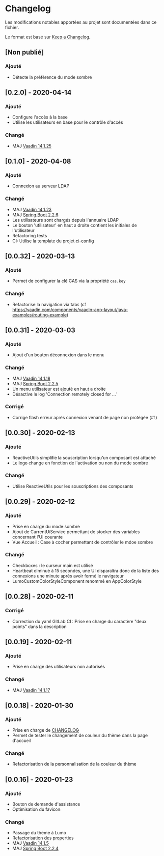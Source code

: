 # Changelog
Les modifications notables apportées au projet sont documentées dans ce fichier.

Le format est basé sur [Keep a Changelog](https://keepachangelog.com/fr/1.0.0).

## [Non publié]
### Ajouté
- Détecte la préférence du mode sombre

## [0.2.0] - 2020-04-14
### Ajouté
- Configure l'accès à la base
- Utilise les utilisateurs en base pour le contrôle d'accès

### Changé
- MAJ [Vaadin 14.1.25](https://github.com/vaadin/platform/releases/tag/14.1.25)

## [0.1.0] - 2020-04-08
### Ajouté
- Connexion au serveur LDAP

### Changé
- MAJ [Vaadin 14.1.23](https://github.com/vaadin/platform/releases/tag/14.1.23)
- MAJ [Spring Boot 2.2.6](https://github.com/spring-projects/spring-boot/releases/tag/v2.2.6.RELEASE)
- Les utilisateurs sont chargés depuis l'annuaire LDAP
- Le bouton 'utilisateur' en haut a droite contient les initiales de l'utilisateur
- Refactoring tests
- CI: Utilise la template du projet [ci-config](https://gitlab.univ-lorraine.fr/dn-sied/ci-config)

## [0.0.32] - 2020-03-13
### Ajouté
- Permet de configurer la clé CAS via la propriété `cas.key`

### Changé
- Refactorise la navigation via tabs (cf https://vaadin.com/components/vaadin-app-layout/java-examples/routing-example)

## [0.0.31] - 2020-03-03
### Ajouté
- Ajout d'un bouton déconnexion dans le menu

### Changé
- MAJ [Vaadin 14.1.18](https://github.com/vaadin/platform/releases/tag/14.1.18)
- MAJ [Spring Boot 2.2.5](https://github.com/spring-projects/spring-boot/releases/tag/v2.2.5.RELEASE)
- Un menu utilisateur est ajouté en haut a droite
- Désactive le log 'Connection remotely closed for ...'

### Corrigé
- Corrige flash erreur après connexion venant de page non protégée (#1)

## [0.0.30] - 2020-02-13
### Ajouté
- ReactiveUtils simplifie la souscription lorsqu'un composant est attaché
- Le logo change en fonction de l'activation ou non du mode sombre

### Changé
- Utilise ReactiveUtils pour les souscriptions des composants

## [0.0.29] - 2020-02-12
### Ajouté
- Prise en charge du mode sombre
- Ajout de CurrentUiService permettant de stocker des variables concernant l'UI courante
- Vue Accueil : Case à cocher permettant de contrôler le mdoe sombre

### Changé
- Checkboxes : le curseur main est utilisé
- Heartbeat diminué à 15 secondes, une UI disparaîtra donc de la liste des connexions une minute après avoir fermé le navigateur
- LumoCustomColorStyleComponent renommé en AppColorStyle

## [0.0.28] - 2020-02-11
### Corrigé
- Correction du yaml GitLab CI : Prise en charge du caractère "deux points" dans la description

## [0.0.19] - 2020-02-11
### Ajouté
- Prise en charge des utilisateurs non autorisés

### Changé
- MAJ [Vaadin 14.1.17](https://github.com/vaadin/platform/releases/tag/14.1.17)

## [0.0.18] - 2020-01-30
### Ajouté
- Prise en charge de [CHANGELOG](CHANGELOG.md)
- Permet de tester le changement de couleur du thème dans la page d'accueil

### Changé
- Refactorisation de la personnalisation de la couleur du thème

## [0.0.16] - 2020-01-23
### Ajouté
- Bouton de demande d'assistance
- Optimisation du favicon

### Changé
- Passage du theme à Lumo
- Refactorisation des properties
- MAJ [Vaadin 14.1.5](https://github.com/vaadin/platform/releases/tag/14.1.5)
- MAJ [Spring Boot 2.2.4](https://github.com/spring-projects/spring-boot/releases/tag/v2.2.4.RELEASE)
